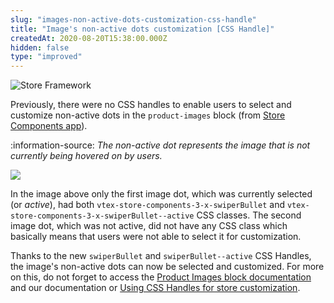 ```yaml
---
slug: "images-non-active-dots-customization-css-handle"
title: "Image's non-active dots customization [CSS Handle]"
createdAt: 2020-08-20T15:38:00.000Z
hidden: false
type: "improved"
---
```


![Store Framework](https://cdn.jsdelivr.net/gh/vtexdocs/dev-portal-content@main/images/images-non-active-dots-customization-css-handle-0.png) 

Previously, there were no CSS handles to enable users to select and customize non-active dots in the `product-images` block (from [Store Components app](https://vtex.io/docs/app/vtex.store-components/)).

:information-source: *The non-active dot represents the image that is not currently being hovered on by users.*

![](https://cdn.jsdelivr.net/gh/vtexdocs/dev-portal-content@main/images/images-non-active-dots-customization-css-handle-1.png)

In the image above only the first image dot, which was currently selected (or *active*), had both `vtex-store-components-3-x-swiperBullet`  and `vtex-store-components-3-x-swiperBullet--active` CSS classes. The second image dot, which was not active, did not have any CSS class which basically means that users were not able to select it for customization.

Thanks to the new `swiperBullet` and `swiperBullet--active` CSS Handles, the image's non-active dots can now be selected and customized. For more on this, do not forget to access the [Product Images block documentation](https://vtex.io/docs/components/all/vtex.store-components/product-images/) and our documentation or [Using CSS Handles for store customization](https://vtex.io/docs/recipes/style/using-css-handles-for-store-customization/).
